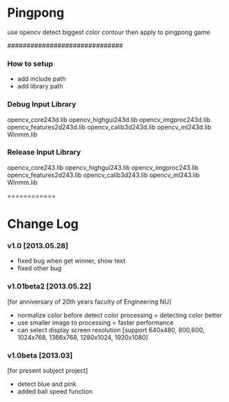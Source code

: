 Pingpong
========

use opencv detect biggest color contour then apply to pingpong game


##############################
### How to setup ###
- add include path
- add library path

### Debug Input Library ###
opencv_core243d.lib
opencv_highgui243d.lib
opencv_imgproc243d.lib
opencv_features2d243d.lib
opencv_calib3d243d.lib
opencv_ml243d.lib
Winmm.lib

### Release Input Library ###
opencv_core243.lib
opencv_highgui243.lib
opencv_imgproc243.lib
opencv_features2d243.lib
opencv_calib3d243.lib
opencv_ml243.lib
Winmm.lib

============

# Change Log #

### v1.0 [2013.05.28]
- fixed bug when get winner, show text
- fixed other bug


### v1.01beta2 [2013.05.22]
[for anniversary of 20th years faculty of Engineering NU]
- normalize color before detect color processing = detecting color better
- use smaller image to processing = faster performance
- can select display screen resolution [support 640x480, 800,600, 1024x768, 1366x768, 1280x1024, 1920x1080]


### v1.0beta [2013.03]
[for present subject project]
- detect blue and pink
- added ball speed function
